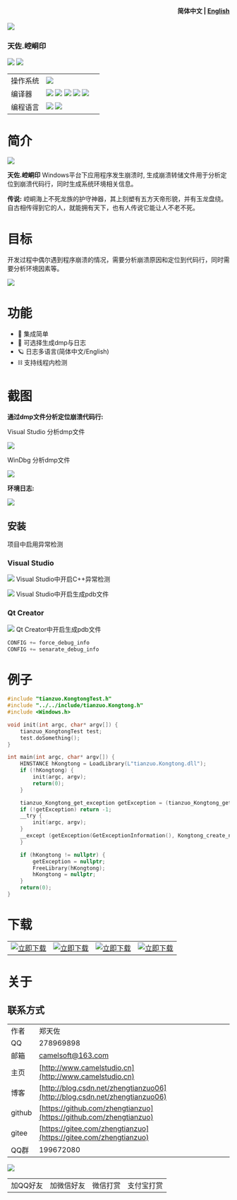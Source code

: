 <h4 align="right">简体中文 | <strong><a href="README_en.md">English</a></strong></h4>

![](img/logo.jpg)

### 天佐.崆峒印

![](https://img.shields.io/badge/release-1.0.0.0-blue.svg)
![](https://img.shields.io/badge/date-24.1.1-orange.svg)

||||
|--|--|--|
|操作系统|![](https://img.shields.io/badge/os-windows_7+-blue.svg) ||
|编译器|![](https://img.shields.io/badge/c++-11-blue.svg) ![](https://img.shields.io/badge/msvc-14.0-blue.svg) ![](https://img.shields.io/badge/msvc-14.1-blue.svg) ![](https://img.shields.io/badge/msvc-14.2-blue.svg) ![](https://img.shields.io/badge/msvc-14.3-blue.svg) ||
|编程语言|![](img/C.png) ![](img/C__.png) ||
# 简介

![](img/alchemy_tianzuo.Kongtong.jpg)

**天佐.崆峒印** Windows平台下应用程序发生崩溃时, 生成崩溃转储文件用于分析定位到崩溃代码行，同时生成系统环境相关信息。

**传说:**
崆峒海上不死龙族的护守神器，其上刻塑有五方天帝形貌，并有玉龙盘绕。自古相传得到它的人，就能拥有天下，也有人传说它能让人不老不死。

# 目标
开发过程中偶尔遇到程序崩溃的情况，需要分析崩溃原因和定位到代码行，同时需要分析环境因素等。

![](img/tianzuo.Kongtong.png)

# 功能

- 🧩 集成简单
- 📝 可选择生成dmp与日志
- 🪐 日志多语言(简体中文/English)
- ⛓ 支持线程内检测

# 截图

**通过dmp文件分析定位崩溃代码行:**

Visual Studio 分析dmp文件

![](img/screenshot.png)

WinDbg 分析dmp文件

![](img/screenshot3.png)

**环境日志:**

![](img/screenshot2.png)

## 安装

项目中启用异常检测

### Visual Studio

![](img/screenshot4.png)
Visual Studio中开启C++异常检测

![](img/screenshot5.png)
Visual Studio中开启生成pdb文件

### Qt Creator

![](img/screenshot6.png)
Qt Creator中开启生成pdb文件

```cpp
CONFIG += force_debug_info
CONFIG += senarate_debug_info
```

# 例子

```cpp
#include "tianzuo.KongtongTest.h"
#include "../../include/tianzuo.Kongtong.h"
#include <Windows.h>

void init(int argc, char* argv[]) {
    tianzuo_KongtongTest test;
    test.doSomething();
}

int main(int argc, char* argv[]) {
    HINSTANCE hKongtong = LoadLibrary(L"tianzuo.Kongtong.dll");
    if (!hKongtong) {
        init(argc, argv);
        return(0);
    }

    tianzuo_Kongtong_get_exception getException = (tianzuo_Kongtong_get_exception)GetProcAddress(hKongtong, "Kongtong_get_exception");
    if (!getException) return -1;
    __try {
        init(argc, argv);
    }
    __except (getException(GetExceptionInformation(), Kongtong_create_normal, 0)) {
    }

    if (hKongtong != nullptr) {
        getException = nullptr;
        FreeLibrary(hKongtong);
        hKongtong = nullptr;
    }
    return(0);
}
```

# 下载

|||||
|--|--|--|--|
|[![立即下载](img/com_btnGitHub.svg)](https://github.com/zhengtianzuo/tianzuo.Kongtong/releases)|[![立即下载](img/com_btnGitee.svg)](https://gitee.com/zhengtianzuo/tianzuo.Kongtong/releases)|[![立即下载](img/down_baidu.svg)](https://pan.baidu.com/s/1TnsGHWpFG_NFRrtkZsQcvA?pwd=1234)|[![立即下载](img/down_weiyun.svg)](https://share.weiyun.com/euPExPUJ)|


# 关于
## 联系方式

||||
|--|--|--|
|作者|郑天佐||
|QQ|278969898||
|邮箱|camelsoft@163.com||
|主页|[http://www.camelstudio.cn](http://www.camelstudio.cn)||
|博客|[http://blog.csdn.net/zhengtianzuo06](http://blog.csdn.net/zhengtianzuo06)||
|github|[https://github.com/zhengtianzuo](https://github.com/zhengtianzuo)||
|gitee|[https://gitee.com/zhengtianzuo](https://gitee.com/zhengtianzuo)||
|QQ群|199672080||

![](img/allinone.png)

|||||
|--|--|--|--|
|加QQ好友|加微信好友|微信打赏|支付宝打赏|




